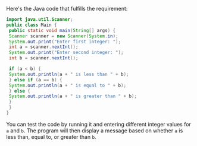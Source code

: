 Here's the Java code that fulfills the requirement:
```java
import java.util.Scanner;
public class Main {
 public static void main(String[] args) {
 Scanner scanner = new Scanner(System.in);
 System.out.print("Enter first integer: ");
 int a = scanner.nextInt();
 System.out.print("Enter second integer: ");
 int b = scanner.nextInt();

 if (a < b) {
 System.out.println(a + " is less than " + b);
 } else if (a == b) {
 System.out.println(a + " is equal to " + b);
 } else {
 System.out.println(a + " is greater than " + b);
 }
 }
}
```
You can test the code by running it and entering different integer values for `a` and `b`. The program will then display a message based on whether `a` is less than, equal to, or greater than `b`.

